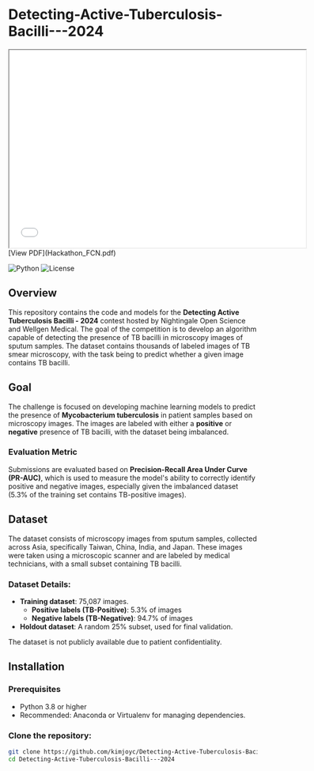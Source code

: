 # Detecting-Active-Tuberculosis-Bacilli---2024
<iframe src="Hackathon_FCN.pdf" width="600" height="400"></iframe>
[View PDF](Hackathon_FCN.pdf)

![Python](https://img.shields.io/badge/Python-100%25-blue) ![License](https://img.shields.io/badge/License-MIT-green)

## Overview
This repository contains the code and models for the **Detecting Active Tuberculosis Bacilli - 2024** contest hosted by Nightingale Open Science and Wellgen Medical. The goal of the competition is to develop an algorithm capable of detecting the presence of TB bacilli in microscopy images of sputum samples. The dataset contains thousands of labeled images of TB smear microscopy, with the task being to predict whether a given image contains TB bacilli.

## Goal
The challenge is focused on developing machine learning models to predict the presence of **Mycobacterium tuberculosis** in patient samples based on microscopy images. The images are labeled with either a **positive** or **negative** presence of TB bacilli, with the dataset being imbalanced.

### Evaluation Metric
Submissions are evaluated based on **Precision-Recall Area Under Curve (PR-AUC)**, which is used to measure the model's ability to correctly identify positive and negative images, especially given the imbalanced dataset (5.3% of the training set contains TB-positive images).

## Dataset
The dataset consists of microscopy images from sputum samples, collected across Asia, specifically Taiwan, China, India, and Japan. These images were taken using a microscopic scanner and are labeled by medical technicians, with a small subset containing TB bacilli. 

### Dataset Details:
- **Training dataset**: 75,087 images.
  - **Positive labels (TB-Positive)**: 5.3% of images
  - **Negative labels (TB-Negative)**: 94.7% of images
- **Holdout dataset**: A random 25% subset, used for final validation.

The dataset is not publicly available due to patient confidentiality.

## Installation

### Prerequisites
- Python 3.8 or higher
- Recommended: Anaconda or Virtualenv for managing dependencies.

### Clone the repository:
```bash
git clone https://github.com/kimjoyc/Detecting-Active-Tuberculosis-Bacilli---2024.git
cd Detecting-Active-Tuberculosis-Bacilli---2024
